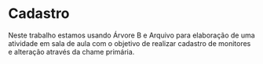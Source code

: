 # Cadastro
Neste trabalho estamos usando Árvore B e Arquivo para elaboração de uma atividade em sala de aula com o objetivo de realizar cadastro de monitores e alteração através da chame primária.
